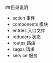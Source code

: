 ##目录说明

* action 事件
* components 模块
* entries 入口文件
* reducers 状态
* routes 路由
* sagas 请求
* service 服务
